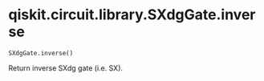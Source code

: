 # qiskit.circuit.library.SXdgGate.inverse

`SXdgGate.inverse()`

Return inverse SXdg gate (i.e. SX).
